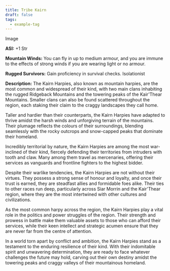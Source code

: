 ```yaml
---
title: Tribe Kairn
draft: false
tags:
  - example-tag
---
```

Image

**ASI:** +1 Str

**Mountain Winds:** You can fly in up to medium armour, and you are immune to the effects of strong winds if you are wearing light or no armour.

**Rugged Survivors:** Gain proficiency in survival checks. Isolationist

**Description:**
The Kairn Harpies, also known as mountain harpies, are the most common and widespread of their kind, with two main clans inhabiting the rugged Ridgeback Mountains and the towering peaks of the Kair'Thear Mountains. Smaller clans can also be found scattered throughout the region, each staking their claim to the craggy landscapes they call home.

Taller and hardier than their counterparts, the Kairn Harpies have adapted to thrive amidst the harsh winds and unforgiving terrain of the mountains. Their plumage reflects the colours of their surroundings, blending seamlessly with the rocky outcrops and snow-capped peaks that dominate their homeland.

Incredibly territorial by nature, the Kairn Harpies are among the most war-inclined of their kind, fiercely defending their territories from intruders with tooth and claw. Many among them travel as mercenaries, offering their services as vanguards and frontline fighters to the highest bidder.

Despite their warlike tendencies, the Kairn Harpies are not without their virtues. They possess a strong sense of honour and loyalty, and once their trust is earned, they are steadfast allies and formidable foes alike. Their ties to other races run deep, particularly across Siar Morrin and the Kair'Thear region, where they are the most intertwined with other cultures and civilizations.

As the most common harpy across the region, the Kairn Harpies play a vital role in the politics and power struggles of the region. Their strength and prowess in battle make them valuable assets to those who can afford their services, while their keen intellect and strategic acumen ensure that they are never far from the centre of attention.

In a world torn apart by conflict and ambition, the Kairn Harpies stand as a testament to the enduring resilience of their kind. With their indomitable spirit and unwavering determination, they are ready to face whatever challenges the future may hold, carving out their own destiny amidst the towering peaks and craggy valleys of their mountainous homeland.
